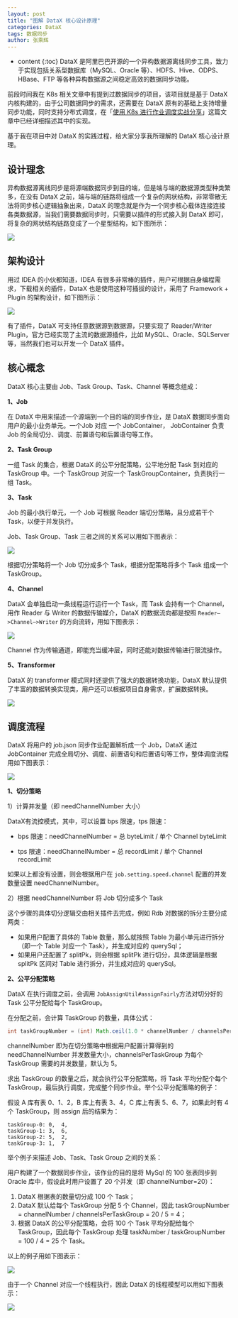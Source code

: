 ```yaml
---
layout: post
title: "图解 DataX 核心设计原理"
categories: DataX
tags: 数据同步
author: 张乘辉
---
```


* content
{:toc}
DataX 是阿里巴巴开源的一个异构数据源离线同步工具，致力于实现包括关系型数据库（MySQL、Oracle 等）、HDFS、Hive、ODPS、HBase、FTP 等各种异构数据源之间稳定高效的数据同步功能。

前段时间我在 K8s 相关文章中有提到过数据同步的项目，该项目就是基于 DataX 内核构建的，由于公司数据同步的需求，还需要在 DataX 原有的基础上支持增量同步功能，同时支持分布式调度，在「[使用 K8s 进行作业调度实战分享](https://mp.weixin.qq.com/s/p-f5f1Cj4g182NpTNj1LDw)」这篇文章中已经详细描述其中的实现。

基于我在项目中对 DataX 的实践过程，给大家分享我所理解的 DataX 核心设计原理。







## 设计理念

异构数据源离线同步是将源端数据同步到目的端，但是端与端的数据源类型种类繁多，在没有 DataX 之前，端与端的链路将组成一个复杂的网状结构，非常零散无法将同步核心逻辑抽象出来，DataX 的理念就是作为一个同步核心载体连接连接各类数据源，当我们需要数据同步时，只需要以插件的形式接入到 DataX 即可，将复杂的网状结构链路变成了一个星型结构，如下图所示：

![](https://gitee.com/objcoding/md-picture/raw/master/img/20200901104811.png)



## 架构设计

用过 IDEA 的小伙都知道，IDEA 有很多非常棒的插件，用户可根据自身编程需求，下载相关的插件，DataX 也是使用这种可插拔的设计，采用了 Framework + Plugin 的架构设计，如下图所示：

![](https://gitee.com/objcoding/md-picture/raw/master/img/20200903170108.png)

有了插件，DataX 可支持任意数据源到数据源，只要实现了 Reader/Writer Plugin，官方已经实现了主流的数据源插件，比如 MySQL、Oracle、SQLServer 等，当然我们也可以开发一个 DataX 插件。 



## 核心概念

DataX 核心主要由 Job、Task Group、Task、Channel 等概念组成：

**1、Job**

在 DataX 中用来描述一个源端到一个目的端的同步作业，是 DataX 数据同步面向用户的最小业务单元。一个Job 对应 一个 JobContainer， JobContainer 负责 Job 的全局切分、调度、前置语句和后置语句等工作。

**2、Task Group**

一组 Task 的集合，根据 DataX 的公平分配策略，公平地分配 Task 到对应的 TaskGroup 中。一个 TaskGroup 对应一个 TaskGroupContainer，负责执行一组 Task。

**3、Task**

Job 的最小执行单元，一个 Job 可根据 Reader 端切分策略，且分成若干个 Task，以便于并发执行。

Job、Task Group、Task 三者之间的关系可以用如下图表示：

![](https://gitee.com/objcoding/md-picture/raw/master/img/20200906200847.png)

根据切分策略将一个 Job 切分成多个 Task，根据分配策略将多个 Task 组成一个 TaskGroup。

**4、Channel**

DataX 会单独启动一条线程运行运行一个 Task，而 Task 会持有一个 Channel，用作 Reader 与 Writer 的数据传输媒介，DataX 的数据流向都是按照 `Reader—>Channel—>Writer` 的方向流转，用如下图表示： 

![](https://gitee.com/objcoding/md-picture/raw/master/img/20200906211716.png)

Channel 作为传输通道，即能充当缓冲层，同时还能对数据传输进行限流操作。

**5、Transformer**

DataX 的 transformer 模式同时还提供了强大的数据转换功能，DataX 默认提供了丰富的数据转换实现类，用户还可以根据项目自身需求，扩展数据转换。

![](https://gitee.com/objcoding/md-picture/raw/master/img/20200906211807.png)



## 调度流程

DataX 将用户的 job.json 同步作业配置解析成一个 Job，DataX 通过 JobContainer 完成全局切分、调度、前置语句和后置语句等工作，整体调度流程用如下图表示：

![](https://gitee.com/objcoding/md-picture/raw/master/img/20200830014458.png)

**1、切分策略**

1）计算并发量（即 needChannelNumber 大小）

DataX有流控模式，其中，可以设置 bps 限速，tps 限速：

- bps 限速：needChannelNumber = 总 byteLimit / 单个 Channel byteLimit

- tps 限速：needChannelNumber = 总 recordLimit / 单个 Channel recordLimit

如果以上都没有设置，则会根据用户在 `job.setting.speed.channel` 配置的并发数量设置 needChannelNumber。

2）根据 needChannelNumber 将 Job 切分成多个 Task

这个步骤的具体切分逻辑交由相关插件去完成，例如 Rdb 对数据的拆分主要分成两类：

- 如果用户配置了具体的 Table 数量，那么就按照 Table 为最小单元进行拆分（即一个 Table 对应一个 Task），并生成对应的 querySql；
- 如果用户还配置了 splitPk，则会根据 splitPk 进行切分，具体逻辑是根据 splitPk 区间对 Table 进行拆分，并生成对应的 querySql。

**2、公平分配策略**

DataX 在执行调度之前，会调用 `JobAssignUtil#assignFairly`方法对切分好的 Task 公平分配给每个 TaskGroup。

在分配之前，会计算 TaskGroup 的数量，具体公式：
```java
int taskGroupNumber = (int) Math.ceil(1.0 * channelNumber / channelsPerTaskGroup);
```

channelNumber 即为在切分策略中根据用户配置计算得到的 needChannelNumber 并发数量大小，channelsPerTaskGroup 为每个 TaskGroup 需要的并发数量，默认为 5。

求出 TaskGroup 的数量之后，就会执行公平分配策略，将 Task 平均分配个每个 TaskGroup，最后执行调度，完成整个同步作业。举个公平分配策略的例子：

假设 A 库有表 0、1、2，B 库上有表 3、4，C 库上有表 5、6、7，如果此时有 4 个 TaskGroup，则 assign 后的结果为：

```
taskGroup-0: 0,  4,
taskGroup-1: 3,  6,
taskGroup-2: 5,  2,
taskGroup-3: 1,  7
```



举个例子来描述 Job、Task、Task Group 之间的关系：

用户构建了一个数据同步作业，该作业的目的是将 MySql 的 100 张表同步到 Oracle 库中，假设此时用户设置了 20 个并发（即 channelNumber=20）：

1. DataX 根据表的数量切分成 100 个 Task；
2. DataX 默认给每个 TaskGroup 分配 5 个 Channel，因此 taskGroupNumber = channelNumber / channelsPerTaskGroup = 20 / 5 = 4；
3. 根据 DataX 的公平分配策略，会将 100 个 Task 平均分配给每个 TaskGroup，因此每个 TaskGroup 处理 taskNumber / taskGroupNumber = 100 / 4 = 25 个 Task。

以上的例子用如下图表示：

![](https://gitee.com/objcoding/md-picture/raw/master/img/20200906223653.png)

由于一个 Channel 对应一个线程执行，因此 DataX 的线程模型可以用如下图表示：

![](https://gitee.com/objcoding/md-picture/raw/master/img/20200906195345.png)




